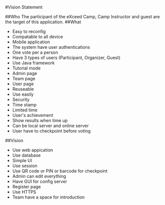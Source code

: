 #Vision Statement

##Who
  The participant of the eXceed Camp, Camp Instructor and guest are the target of this application.
##What
* Easy to reconfig
* Compatable to all device
* Mobile application
* The system have user authentications
* One vote per a person
* Have 3 types of users (Participant, Organizer, Guest)
* Use Java framework
* Tutorial mode
* Admin page
* Team page
* User page
* Reuseable
* Use easily
* Security
* Time stamp
* Limited time
* User's achievement
* Show results when time up
* Can be local server and online server
* User have to checkpoint before voting

##Vision
* Use web appication
* Use database
* Simple UI
* Use session
* Use QR code or PIN or barcode for checkpoint
* Admin can edit everything
* Have GUI for config server
* Register page
* Use HTTPS
* Team have a space for introduction 



